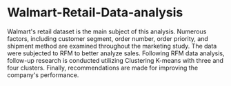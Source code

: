# Walmart-Retail-Data-analysis
Walmart's retail dataset is the main subject of this analysis. Numerous factors, including customer segment, order number, order priority, and shipment method are examined throughout the marketing study. The data were subjected to RFM to better analyze sales. Following RFM data analysis, follow-up research is conducted utilizing Clustering K-means with three and four clusters.
Finally, recommendations are made for improving the company's performance.
